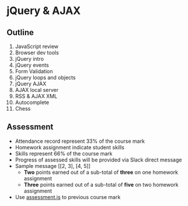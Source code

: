 # jQuery & AJAX

## Outline
1. JavaScript review
1. Browser dev tools
1. jQuery intro
1. jQuery events
1. Form Validation
1. jQuery loops and objects
1. jQuery AJAX
1. AJAX local server
1. RSS & AJAX XML
1. Autocomplete
1. Chess

## Assessment
* Attendance record represent 33% of the course mark
* Homework assignment indicate student skills
* Skills represent 66% of the course mark
* Progress of assessed skills will be provided via Slack direct message
* Sample message [[2, 3], [4, 5]]
	* **Two** points earned out of a sub-total of **three** on one homework assignment
	* **Three** points earned out of a sub-total of **five** on two homework assignment
* Use [assessment.js](../../src/js/assessment.js) to previous course mark
